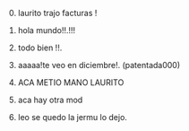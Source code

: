 
0. laurito trajo facturas !

1. hola mundo!!.!!!
2. todo bien !!.

4. aaaaa!te veo en diciembre!. (patentada000)

5. ACA METIO MANO LAURITO
6. aca hay otra mod

7. leo se quedo la jermu lo dejo.